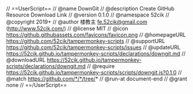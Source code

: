 // ==UserScript==
// @name         DownGit
// @description  Create GitHub Resource Download Link
// @version      0.1.0
// @namespace    52cik
// @copyright    2019+
// @author       楼教主 <fe.52cik@gmail.com> (http://www.52cik.com/)
// @license      MIT
// @icon         https://github.githubassets.com/favicons/favicon.png
// @homepageURL  https://github.com/52cik/tampermonkey-scripts
// @supportURL   https://github.com/52cik/tampermonkey-scripts/issues
// @updateURL    https://52cik.github.io/tampermonkey-scripts/declarations/downgit.md
// @downloadURL  https://52cik.github.io/tampermonkey-scripts/declarations/downgit.md
// @require      https://52cik.github.io/tampermonkey-scripts/scripts/downgit.js?0.1.0
// @match        https://github.com/*/*/tree/*
// @run-at       document-end
// @grant        none
// ==/UserScript==
